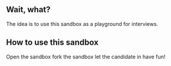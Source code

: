 ## Wait, what?

The idea is to use this sandbox as a playground for interviews.

## How to use this sandbox

Open the sandbox
fork the sandbox
let the candidate in
have fun!

